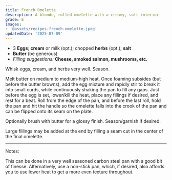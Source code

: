 ```yaml
---
title: French Omelette
description: A blonde, rolled omelette with a creamy, soft interior.
grade: E
images:
- '@assets/recipes-french-omelette.jpeg'
updatedDate: '2025-07-09'
---
```


- 3 **Eggs**; **cream** or milk (opt.); chopped **herbs** (opt.); **salt**
- **Butter** (be generous)
- *Filling suggestions:* **Cheese, smoked salmon, mushrooms, etc.**

Whisk eggs, cream, and herbs very well. Season.

Melt butter on medium to medium-high heat. Once foaming subsides (but before the butter browns), add the egg mixture and rapidly stir to break it into small curds, while continuously shaking the pan to fill any gaps. Just before the egg is set, lower/kill the heat, place any fillings if desired, and rest for a beat. Roll from the edge of the pan, and before the last roll, hold the pan and hit the handle so the omelette falls into the crook of the pan and can be flipped onto its seam on the plate.

Optionally brush with butter for a glossy finish. Season/garnish if desired.

Large fillings may be added at the end by filling a seam cut in the center
of the final omelette.

***

Notes:

This can be done in a very well seasoned carbon steel pan with a good bit of finesse. Alternatively, use a non-stick pan, which, if desired, also affords you to use lower heat to get a more even texture throughout.